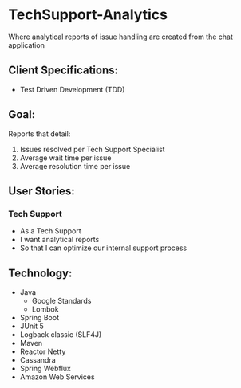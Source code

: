 # TechSupport-Analytics
Where analytical reports of issue handling are created from the chat application


## Client Specifications:
- Test Driven Development (TDD)


## Goal:
Reports that detail:
   1. Issues resolved per Tech Support Specialist
   2. Average wait time per issue
   3. Average resolution time per issue
   

## User Stories:
### Tech Support
- As a Tech Support
- I want analytical reports
- So that I can optimize our internal support process


## Technology:
- Java
   - Google Standards
   - Lombok
- Spring Boot
- JUnit 5
- Logback classic (SLF4J)
- Maven
- Reactor Netty
- Cassandra
- Spring Webflux
- Amazon Web Services
